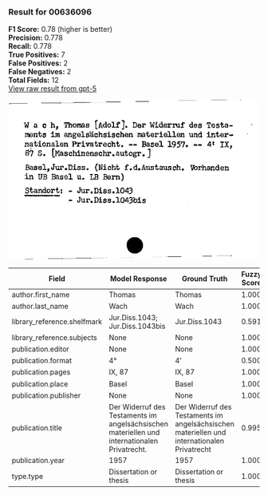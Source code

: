 ### Result for 00636096
**F1 Score:** 0.78 (higher is better)<br>**Precision:** 0.778<br>**Recall:** 0.778<br>**True Positives:** 7<br>**False Positives:** 2<br>**False Negatives:** 2<br>**Total Fields:** 12<br>[View raw result from gpt-5](https://github.com/RISE-UNIBAS/humanities_data_benchmark/blob/main/results/2025-10-01/T0165/request_T0165_00636096.json)

<img src="https://github.com/RISE-UNIBAS/humanities_data_benchmark/blob/main/benchmarks/zettelkatalog/images/00636096.jpg?raw=true" alt="00636096" width="600px">

| Field | Model Response | Ground Truth | Fuzzy Score | Match |
|-------|----------------|--------------|-------------|-------|
| author.first_name | Thomas | Thomas | 1.000 | ✅ |
| author.last_name | Wach | Wach | 1.000 | ✅ |
| library_reference.shelfmark | Jur.Diss.1043; Jur.Diss.1043bis | Jur.Diss.1043 | 0.591 | ❌ |
| library_reference.subjects | None | None | 1.000 | ✅ |
| publication.editor | None | None | 1.000 | ✅ |
| publication.format | 4° | 4' | 0.500 | ❌ |
| publication.pages | IX, 87 | IX, 87 | 1.000 | ✅ |
| publication.place | Basel | Basel | 1.000 | ✅ |
| publication.publisher | None | None | 1.000 | ✅ |
| publication.title | Der Widerruf des Testaments im angelsächsischen materiellen und internationalen Privatrecht. | Der Widerruf des Testaments im angelsächsischen materiellen und internationalen Privatrecht | 0.995 | ✅ |
| publication.year | 1957 | 1957 | 1.000 | ✅ |
| type.type | Dissertation or thesis | Dissertation or thesis | 1.000 | ✅ |
